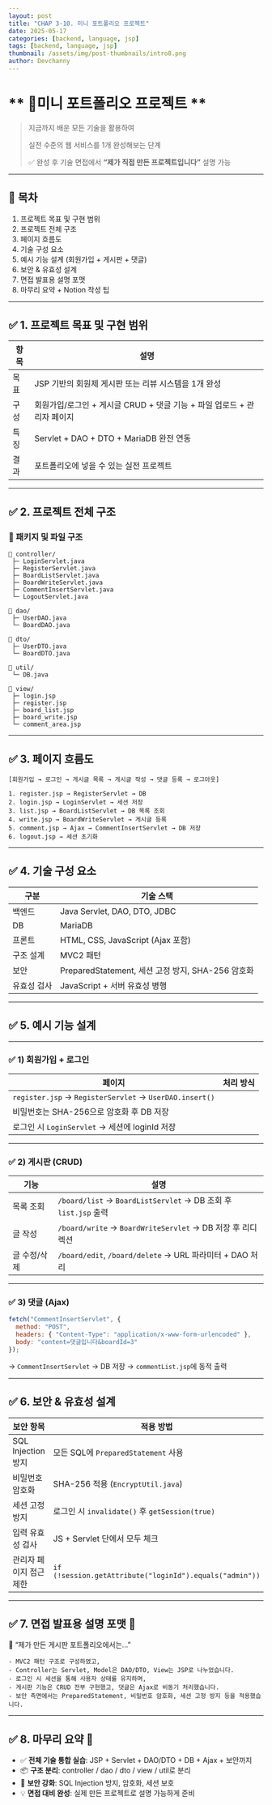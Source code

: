 ```yaml
---
layout: post
title: "CHAP 3-10. 미니 포트폴리오 프로젝트"
date: 2025-05-17
categories: [backend, language, jsp]
tags: [backend, language, jsp]
thumbnail: /assets/img/post-thumbnails/intro8.png
author: Devchanny
---
```



# ** 📌미니 포트폴리오 프로젝트 ** 
> 지금까지 배운 모든 기술을 활용하여
> 
> 
> 실전 수준의 웹 서비스를 1개 완성해보는 단계
> 
> ✅ 완성 후 기술 면접에서 **“제가 직접 만든 프로젝트입니다”** 설명 가능
> 

---

## 🧩 목차

1. 프로젝트 목표 및 구현 범위
2. 프로젝트 전체 구조
3. 페이지 흐름도
4. 기술 구성 요소
5. 예시 기능 설계 (회원가입 + 게시판 + 댓글)
6. 보안 & 유효성 설계
7. 면접 발표용 설명 포맷
8. 마무리 요약 + Notion 작성 팁

---

## ✅ 1. 프로젝트 목표 및 구현 범위

| 항목 | 설명 |
| --- | --- |
| 목표 | JSP 기반의 회원제 게시판 또는 리뷰 시스템을 1개 완성 |
| 구성 | 회원가입/로그인 + 게시글 CRUD + 댓글 기능 + 파일 업로드 + 관리자 페이지 |
| 특징 | Servlet + DAO + DTO + MariaDB 완전 연동 |
| 결과 | 포트폴리오에 넣을 수 있는 실전 프로젝트 |

---

## ✅ 2. 프로젝트 전체 구조

### 📁 패키지 및 파일 구조

```
📁 controller/
 ├─ LoginServlet.java
 ├─ RegisterServlet.java
 ├─ BoardListServlet.java
 ├─ BoardWriteServlet.java
 ├─ CommentInsertServlet.java
 └─ LogoutServlet.java

📁 dao/
 ├─ UserDAO.java
 └─ BoardDAO.java

📁 dto/
 ├─ UserDTO.java
 └─ BoardDTO.java

📁 util/
 └─ DB.java

📁 view/
 ├─ login.jsp
 ├─ register.jsp
 ├─ board_list.jsp
 ├─ board_write.jsp
 └─ comment_area.jsp
```

---

## ✅ 3. 페이지 흐름도

```
[회원가입 → 로그인 → 게시글 목록 → 게시글 작성 → 댓글 등록 → 로그아웃]

1. register.jsp → RegisterServlet → DB
2. login.jsp → LoginServlet → 세션 저장
3. list.jsp → BoardListServlet → DB 목록 조회
4. write.jsp → BoardWriteServlet → 게시글 등록
5. comment.jsp → Ajax → CommentInsertServlet → DB 저장
6. logout.jsp → 세션 초기화
```

---

## ✅ 4. 기술 구성 요소

| 구분 | 기술 스택 |
| --- | --- |
| 백엔드 | Java Servlet, DAO, DTO, JDBC |
| DB | MariaDB |
| 프론트 | HTML, CSS, JavaScript (Ajax 포함) |
| 구조 설계 | MVC2 패턴 |
| 보안 | PreparedStatement, 세션 고정 방지, SHA-256 암호화 |
| 유효성 검사 | JavaScript + 서버 유효성 병행 |

---

## ✅ 5. 예시 기능 설계

---

### ✅ 1) 회원가입 + 로그인

| 페이지 | 처리 방식 |
| --- | --- |
| `register.jsp` → `RegisterServlet` → `UserDAO.insert()` |  |
| 비밀번호는 SHA-256으로 암호화 후 DB 저장 |  |
| 로그인 시 `LoginServlet` → 세션에 loginId 저장 |  |

---

### ✅ 2) 게시판 (CRUD)

| 기능 | 설명 |
| --- | --- |
| 목록 조회 | `/board/list` → `BoardListServlet` → DB 조회 후 `list.jsp` 출력 |
| 글 작성 | `/board/write` → `BoardWriteServlet` → DB 저장 후 리디렉션 |
| 글 수정/삭제 | `/board/edit`, `/board/delete` → URL 파라미터 + DAO 처리 |

---

### ✅ 3) 댓글 (Ajax)

```jsx
fetch("CommentInsertServlet", {
  method: "POST",
  headers: { "Content-Type": "application/x-www-form-urlencoded" },
  body: "content=댓글입니다&boardId=3"
});
```

→ `CommentInsertServlet` → DB 저장 → `commentList.jsp`에 동적 출력

---

## ✅ 6. 보안 & 유효성 설계

| 보안 항목 | 적용 방법 |
| --- | --- |
| SQL Injection 방지 | 모든 SQL에 `PreparedStatement` 사용 |
| 비밀번호 암호화 | SHA-256 적용 (`EncryptUtil.java`) |
| 세션 고정 방지 | 로그인 시 `invalidate()` 후 `getSession(true)` |
| 입력 유효성 검사 | JS + Servlet 단에서 모두 체크 |
| 관리자 페이지 접근 제한 | `if (!session.getAttribute("loginId").equals("admin"))` |

---

## ✅ 7. 면접 발표용 설명 포맷 🎤

🧠 “제가 만든 게시판 포트폴리오에서는…”

```
- MVC2 패턴 구조로 구성하였고,
- Controller는 Servlet, Model은 DAO/DTO, View는 JSP로 나누었습니다.
- 로그인 시 세션을 통해 사용자 상태를 유지하며,
- 게시판 기능은 CRUD 전부 구현했고, 댓글은 Ajax로 비동기 처리했습니다.
- 보안 측면에서는 PreparedStatement, 비밀번호 암호화, 세션 고정 방지 등을 적용했습니다.
```

---

## ✅ 8. 마무리 요약 🧠

- ✅ **전체 기술 통합 실습**: JSP + Servlet + DAO/DTO + DB + Ajax + 보안까지
- 📦 **구조 분리**: controller / dao / dto / view / util로 분리
- 🔐 **보안 강화**: SQL Injection 방지, 암호화, 세션 보호
- 💡 **면접 대비 완성**: 실제 만든 프로젝트로 설명 가능하게 준비
